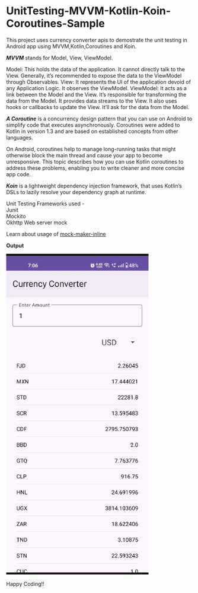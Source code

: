 # UnitTesting-MVVM-Kotlin-Koin-Coroutines-Sample

This project uses currency converter apis to demostrate the unit testing in Android app using MVVM,Kotlin,Coroutines and Koin.

***MVVM*** stands for Model, View, ViewModel.

Model: This holds the data of the application. It cannot directly talk to the View. Generally, it’s recommended to expose the data to the ViewModel through Observables.
View: It represents the UI of the application devoid of any Application Logic. It observes the ViewModel.
ViewModel: It acts as a link between the Model and the View. It’s responsible for transforming the data from the Model. It provides data streams to the View. It also uses hooks or callbacks to update the View. It’ll ask for the data from the Model.

***A Coroutine*** is a concurrency design pattern that you can use on Android to simplify code that executes asynchronously. Coroutines were added to Kotlin in version 1.3 and are based on established concepts from other languages.

On Android, coroutines help to manage long-running tasks that might otherwise block the main thread and cause your app to become unresponsive. This topic describes how you can use Kotlin coroutines to address these problems, enabling you to write cleaner and more concise app code.

***Koin*** is a lightweight dependency injection framework, that uses Kotlin’s DSLs to lazily resolve your dependency graph at runtime.


Unit Testing Frameworks used -<br/>
Junit<br/>
Mockito<br/>
Okhttp Web server mock<br/>

Learn about usage of <a href="https://github.com/mockito/mockito/wiki/What%27s-new-in-Mockito-2">mock-maker-inline</a>


**Output**


![GifDemo](https://github.com/rishabhtanwar/Unit-Test-Koin/blob/master/WhatsAppVideo2024-06-03at7.07.12PM-ezgif.com-video-to-gif-converter.gif)

Happy Coding!!
